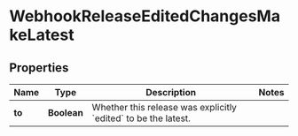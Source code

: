 

# WebhookReleaseEditedChangesMakeLatest


## Properties

| Name | Type | Description | Notes |
|------------ | ------------- | ------------- | -------------|
|**to** | **Boolean** | Whether this release was explicitly &#x60;edited&#x60; to be the latest. |  |



